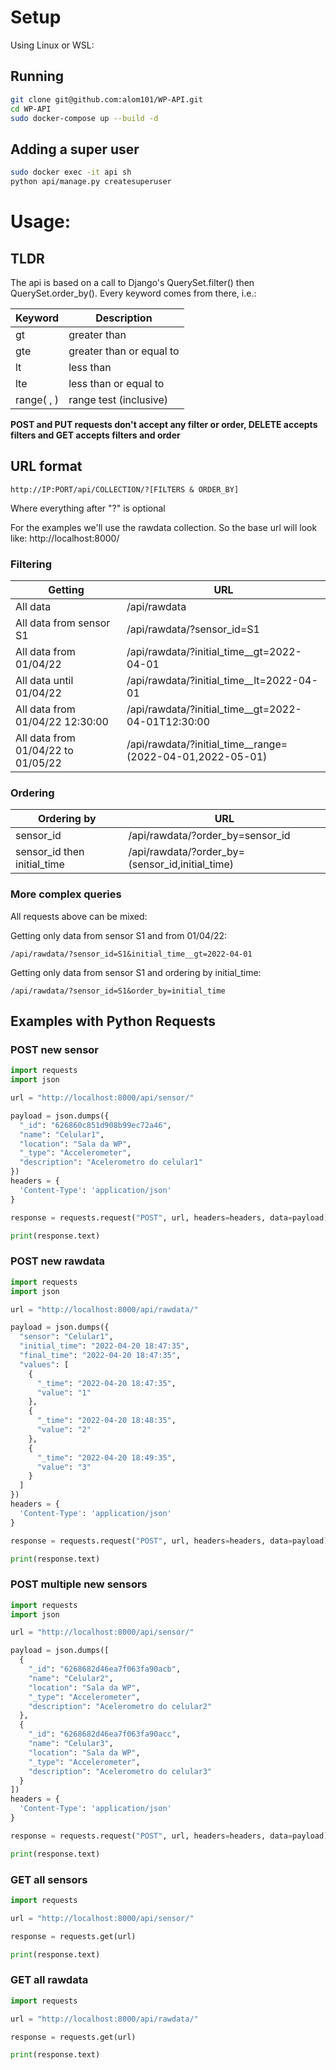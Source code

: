 # Setup
Using Linux or WSL:

## Running
```bash
git clone git@github.com:alom101/WP-API.git
cd WP-API
sudo docker-compose up --build -d
```

## Adding a super user
```bash
sudo docker exec -it api sh
python api/manage.py createsuperuser
```


# Usage:

## TLDR
The api is based on a call to Django's QuerySet.filter() then QuerySet.order_by(). Every keyword comes from there, i.e.:

Keyword | Description
--- | ---
gt | greater than
gte | greater than or equal to
lt | less than
lte | less than or equal to
range(   ,   ) | range test (inclusive)

__POST and PUT requests don't accept any filter or order, DELETE accepts filters and GET accepts filters and order__


## URL format
```
http://IP:PORT/api/COLLECTION/?[FILTERS & ORDER_BY]
```
Where everything after "?" is optional

For the examples we'll use the rawdata collection. So the base url will look like: http://localhost:8000/

### Filtering
Getting | URL
--- | ---
All data | /api/rawdata
All data from sensor S1 | /api/rawdata/?sensor_id=S1
All data from 01/04/22 | /api/rawdata/?initial_time__gt=2022-04-01
All data until 01/04/22 | /api/rawdata/?initial_time__lt=2022-04-01
All data from 01/04/22 12:30:00 | /api/rawdata/?initial_time__gt=2022-04-01T12:30:00
All data from 01/04/22 to 01/05/22 | /api/rawdata/?initial_time__range=(2022-04-01,2022-05-01)

### Ordering
Ordering by | URL
--- | ---
sensor_id | /api/rawdata/?order_by=sensor_id
sensor_id then initial_time | /api/rawdata/?order_by=(sensor_id,initial_time)

### More complex queries
All requests above can be mixed:


Getting only data from sensor S1 and from 01/04/22:
```
/api/rawdata/?sensor_id=S1&initial_time__gt=2022-04-01
```

Getting only data from sensor S1 and ordering by initial_time:
```
/api/rawdata/?sensor_id=S1&order_by=initial_time
```

## Examples with Python Requests

### POST new sensor
```python
import requests
import json

url = "http://localhost:8000/api/sensor/"

payload = json.dumps({
  "_id": "626860c851d908b99ec72a46",
  "name": "Celular1",
  "location": "Sala da WP",
  "_type": "Accelerometer",
  "description": "Acelerometro do celular1"
})
headers = {
  'Content-Type': 'application/json'
}

response = requests.request("POST", url, headers=headers, data=payload)

print(response.text)
```

### POST new rawdata 
```python
import requests
import json

url = "http://localhost:8000/api/rawdata/"

payload = json.dumps({
  "sensor": "Celular1",
  "initial_time": "2022-04-20 18:47:35",
  "final_time": "2022-04-20 18:47:35",
  "values": [
    {
      "_time": "2022-04-20 18:47:35",
      "value": "1"
    },
    {
      "_time": "2022-04-20 18:48:35",
      "value": "2"
    },
    {
      "_time": "2022-04-20 18:49:35",
      "value": "3"
    }
  ]
})
headers = {
  'Content-Type': 'application/json'
}

response = requests.request("POST", url, headers=headers, data=payload)

print(response.text)

```

### POST multiple new sensors
```python
import requests
import json

url = "http://localhost:8000/api/sensor/"

payload = json.dumps([
  {
    "_id": "6268682d46ea7f063fa90acb",
    "name": "Celular2",
    "location": "Sala da WP",
    "_type": "Accelerometer",
    "description": "Acelerometro do celular2"
  },
  {
    "_id": "6268682d46ea7f063fa90acc",
    "name": "Celular3",
    "location": "Sala da WP",
    "_type": "Accelerometer",
    "description": "Acelerometro do celular3"
  }
])
headers = {
  'Content-Type': 'application/json'
}

response = requests.request("POST", url, headers=headers, data=payload)

print(response.text)
```


### GET all sensors
```python
import requests

url = "http://localhost:8000/api/sensor/"

response = requests.get(url)

print(response.text)
```


### GET all rawdata
```python
import requests

url = "http://localhost:8000/api/rawdata/"

response = requests.get(url)

print(response.text)
```
